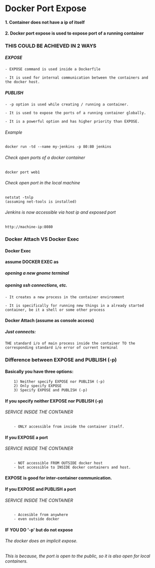 # Docker Port Expose
#### 1. Container does not have a ip of itself
#### 2. Docker port expose is used to expose port of a running container

### THIS COULD BE ACHIEVED IN 2 WAYS

##### EXPOSE
	- EXPOSE command is used inside a Dockerfile
	
	- It is used for internal communication between the containers and  the docker host.

##### PUBLISH
	- -p option is used while creating / running a container.

	- It is used to expose the ports of a running container globally.

	- It is a powerful option and has higher priority than EXPOSE.
	
###### Example
	docker run -td --name my-jenkins -p 80:80 jenkins
	
###### Check open ports of a docker container
	docker port web1

###### Check open port in the local machine
	netstat -tnlp  
	(assuming net-tools is installed)

###### Jenkins is now accessible via host ip and exposed port
	http://machine-ip:8080

### Docker Attach VS Docker Exec

#### Docker Exec 
#### assume DOCKER EXEC as
##### 		opening a new gnome terminal
##### 		opening ssh connections, etc. 
	
	- It creates a new process in the container environment
	
	- It is specifically for running new things in a already started container, be it a shell or some other process

#### Docker Attach (assume as console access)
##### Just connects:
	THE standard i/o of main process inside the container TO the 
	corresponding standard i/o error of current terminal

### Difference between EXPOSE and PUBLISH (-p)

#### Basically you have three options:
		1) Neither specify EXPOSE nor PUBLISH (-p)
		2) Only specify EXPOSE
		3) Specify EXPOSE and PUBLISH (-p)

#### If you specify neither EXPOSE nor PUBLISH (-p) 
###### SERVICE INSIDE THE CONTAINER
		- ONLY accessible from inside the container itself.

#### If you EXPOSE a port
###### SERVICE INSIDE THE CONTAINER
		- NOT accessible FROM OUTSIDE docker host
	 	- but accessible to INSIDE docker containers and host. 
<h4>EXPOSE is good for inter-container communication. </h4>

#### If you EXPOSE and PUBLISH a port
###### SERVICE INSIDE THE CONTAINER
		- Accesible from anywhere
		- even outside docker

#### IF YOU DO '-p' but do not expose
######		The docker does an implicit expose.
######		This is because, the port is open to the public, so it is also open for local containers.
